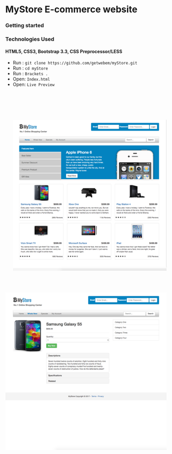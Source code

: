 # MyStore E-commerce website
### **Getting started**
### Technologies Used
#### HTML5, CSS3, Bootstrap 3.3, CSS Preprocessor/LESS
 - Run :  `git clone https://github.com/getwebem/myStore.git`
 - Run :  `cd myStore`
 - Run :  `Brackets .`
 - Open:  `Index.html`
 - Open:  `Live Preview`  
<br/><br/>
<br/><br/>
<br/><br/>
![pic1](https://raw.githubusercontent.com/getwebem/README/master/myStore/Screen%20Shot%202017-04-29%20at%2013.45.34.png)
<br/><br/>

<br/><br/>
![pic2](https://raw.githubusercontent.com/getwebem/README/master/myStore/Screen%20Shot%202017-04-29%20at%2013.47.00.png)
<br/><br/>
